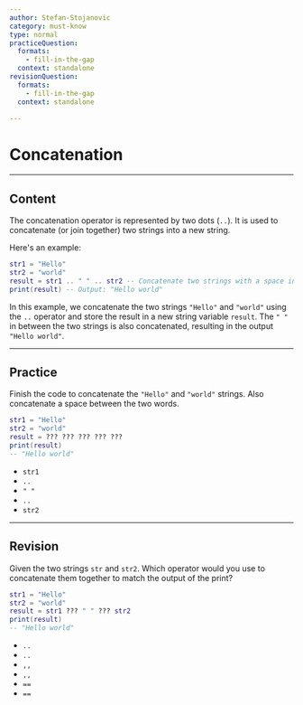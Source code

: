 ```yaml
---
author: Stefan-Stojanovic
category: must-know
type: normal
practiceQuestion:
  formats:
    - fill-in-the-gap
  context: standalone
revisionQuestion:
  formats:
    - fill-in-the-gap
  context: standalone

---
```


# Concatenation

---
## Content


The concatenation operator is represented by two dots (`..`). It is used to concatenate (or join together) two strings into a new string.

Here's an example:
```lua
str1 = "Hello"
str2 = "world"
result = str1 .. " " .. str2 -- Concatenate two strings with a space in between
print(result) -- Output: "Hello world"
```

In this example, we concatenate the two strings `"Hello"` and `"world"` using the `..` operator and store the result in a new string variable `result`. The `" "` in between the two strings is also concatenated, resulting in the output `"Hello world"`.

---
## Practice

Finish the code to concatenate the `"Hello"` and `"world"` strings. Also concatenate a space between the two words.
```lua
str1 = "Hello"
str2 = "world"
result = ??? ??? ??? ??? ???  
print(result)
-- "Hello world"
```
- `str1`
- `..`
- `" "`
- `..`
- `str2`

---
## Revision

Given the two strings `str` and `str2`. Which operator would you use to concatenate them together to match the output of the print?
```lua
str1 = "Hello"
str2 = "world"
result = str1 ??? " " ??? str2  
print(result)
-- "Hello world"
```

- `..`
- `..`
- `,,`
- `,,`
- `==`
- `==`
